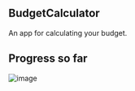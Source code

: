 ## BudgetCalculator
An app for calculating your budget.

## Progress so far

![image](https://drive.google.com/uc?export=view&id=1BxBPVjW2ojHDQH6I66EPnDbibtvONyVb)
